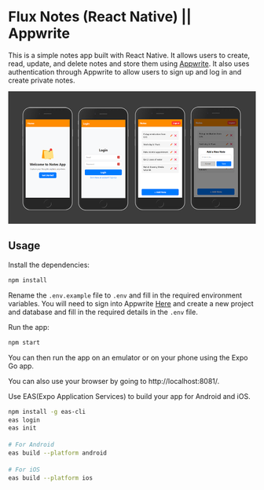 # Flux Notes (React Native) || Appwrite

This is a simple notes app built with React Native. It allows users to create, read, update, and delete notes and store them using [Appwrite](https://apwr.dev/traversyfeb2025). It also uses authentication through Appwrite to allow users to sign up and log in and create private notes.

<img src="/assets/images/screen.png" width="900">


## Usage

Install the dependencies:

```bash
npm install
```

Rename the `.env.example` file to `.env` and fill in the required environment variables. You will need to sign into Appwrite [Here](https://apwr.dev/traversyfeb2025) and create a new project and database and fill in the required details in the `.env` file.

Run the app:

```bash
npm start
```

You can then run the app on an emulator or on your phone using the Expo Go app.

You can also use your browser by going to http://localhost:8081/.

Use EAS(Expo Application Services) to build your app for Android and iOS.

```bash
npm install -g eas-cli
eas login
eas init

# For Android
eas build --platform android

# For iOS
eas build --platform ios
```
